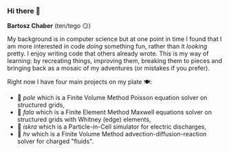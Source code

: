 ### Hi there 👋
**Bartosz Chaber** (ten/tego 😏)

My background is in computer science but at one point in time I found that I am more interested in code *doing* something fun, rather than it *looking* pretty.
I enjoy writing code that others already wrote. This is my way of learning: by recreating things, improving them, breaking them to pieces and bringing back as a mosaic of my adventures (or mistakes if you prefer).

Right now I have four main projects on my plate 🍽️:
- 👷 *pole* which is a Finite Volume Method Poisson equation solver on structured grids,
- 👷 *fala* which is a Finite Element Method Maxwell equations solver on structured grids with Whitney (edge) elements,
- 👷 *iskra* which is a Particle-in-Cell simulator for electric discharges,
- 👻 *hv* which is a Finite Volume Method advection-diffusion-reaction solver for charged "fluids".

<!--
**bchaber/bchaber** is a ✨ _special_ ✨ repository because its `README.md` (this file) appears on your GitHub profile.

Here are some ideas to get you started:

- 🔭 I’m currently working on ...
- 🌱 I’m currently learning ...
- 👯 I’m looking to collaborate on ...
- 🤔 I’m looking for help with ...
- 💬 Ask me about ...
- 📫 How to reach me: ...
- 😄 Pronouns: ...
- ⚡ Fun fact: ...
👷
-->
